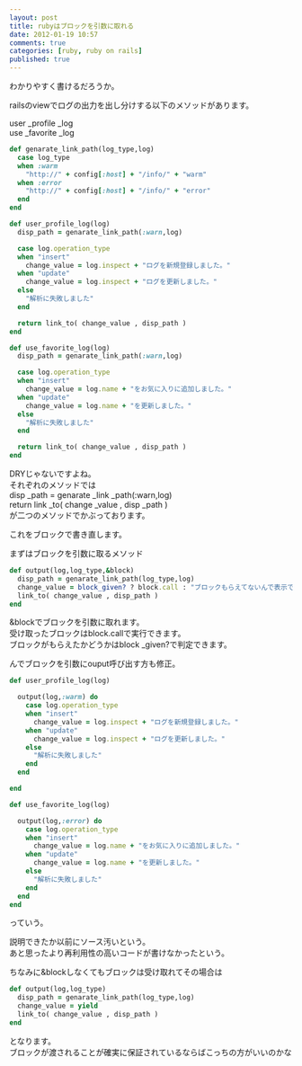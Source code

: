 ```yaml
---
layout: post
title: rubyはブロックを引数に取れる
date: 2012-01-19 10:57
comments: true
categories: [ruby, ruby on rails]
published: true
---
```




わかりやすく書けるだろうか。  
  
railsのviewでログの出力を出し分けする以下のメソッドがあります。  
  
user  _profile  _log  
use  _favorite  _log  

``` ruby
def genarate_link_path(log_type,log)
  case log_type
  when :warm
    "http://" + config[:host] + "/info/" + "warm"
  when :error
    "http://" + config[:host] + "/info/" + "error"
  end
end

def user_profile_log(log)
  disp_path = genarate_link_path(:warn,log)

  case log.operation_type
  when "insert"
    change_value = log.inspect + "ログを新規登録しました。"
  when "update"
    change_value = log.inspect + "ログを更新しました。"
  else
    "解析に失敗しました"
  end

  return link_to( change_value , disp_path )
end

def use_favorite_log(log)
  disp_path = genarate_link_path(:warn,log)

  case log.operation_type
  when "insert"
    change_value = log.name + "をお気に入りに追加しました。"
  when "update"
    change_value = log.name + "を更新しました。"
  else
    "解析に失敗しました"
  end

  return link_to( change_value , disp_path )
end
```

  
  
DRYじゃないですよね。  
それぞれのメソッドでは  
disp  _path = genarate  _link  _path(:warn,log)  
return link  _to( change  _value , disp  _path )  
が二つのメソッドでかぶっております。  
  
これをブロックで書き直します。  
  
まずはブロックを引数に取るメソッド

``` ruby
def output(log,log_type,&block)
  disp_path = genarate_link_path(log_type,log)
  change_value = block_given? ? block.call : "ブロックもらえてないんで表示できません"
  link_to( change_value , disp_path )
end
```

  
&blockでブロックを引数に取れます。  
受け取ったブロックはblock.callで実行できます。  
ブロックがもらえたかどうかはblock  _given?で判定できます。  
  
んでブロックを引数にouput呼び出す方も修正。  

``` ruby
def user_profile_log(log)

  output(log,:warm) do
    case log.operation_type
    when "insert"
      change_value = log.inspect + "ログを新規登録しました。"
    when "update"
      change_value = log.inspect + "ログを更新しました。"
    else
      "解析に失敗しました"
    end
  end

end

def use_favorite_log(log)

  output(log,:error) do
    case log.operation_type
    when "insert"
      change_value = log.name + "をお気に入りに追加しました。"
    when "update"
      change_value = log.name + "を更新しました。"
    else
      "解析に失敗しました"
    end
  end
end
```

  
  
っていう。  
  
説明できたか以前にソース汚いという。  
あと思ったより再利用性の高いコードが書けなかったという。  
  
ちなみに&blockしなくてもブロックは受け取れてその場合は

``` ruby
def output(log,log_type)
  disp_path = genarate_link_path(log_type,log)
  change_value = yield
  link_to( change_value , disp_path )
end
```

  
となります。  
ブロックが渡されることが確実に保証されているならばこっちの方がいいのかな



